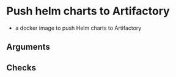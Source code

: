 # Push helm charts to Artifactory

- a docker image to push Helm charts to Artifactory

## Arguments


## Checks
